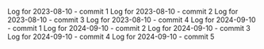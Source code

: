 Log for 2023-08-10 - commit 1
Log for 2023-08-10 - commit 2
Log for 2023-08-10 - commit 3
Log for 2023-08-10 - commit 4
Log for 2024-09-10 - commit 1
Log for 2024-09-10 - commit 2
Log for 2024-09-10 - commit 3
Log for 2024-09-10 - commit 4
Log for 2024-09-10 - commit 5
